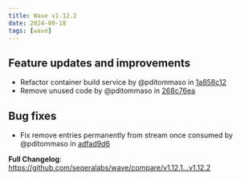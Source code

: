 ```yaml
---
title: Wave v1.12.2
date: 2024-09-18
tags: [wave]
---
```


## Feature updates and improvements

- Refactor container build service by @pditommaso in [1a858c12](https://github.com/seqeralabs/wave/commit/1a858c12b1cf4ad568a5718c4085f4b7b9b6b9c4)
- Remove unused code by @pditommaso in [268c76ea](https://github.com/seqeralabs/wave/commit/268c76ea98f47141567d007db8655ecb4ac6ae83)

## Bug fixes

- Fix remove entries permanently from stream once consumed by @pditommaso in [adfad9d6](https://github.com/seqeralabs/wave/commit/adfad9d62074f0bde35e1579d726cbd739dddea2)

**Full Changelog**: https://github.com/seqeralabs/wave/compare/v1.12.1...v1.12.2
